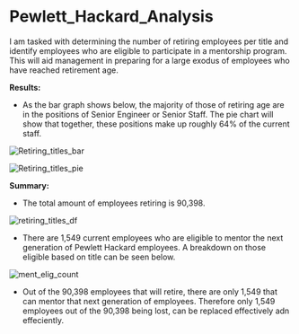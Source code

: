 # Pewlett_Hackard_Analysis

I am tasked with determining the number of retiring employees per title and identify employees who are eligible to participate in a mentorship program. This will aid management in preparing for a large exodus of employees who have reached retirement age. 

**Results:**

* As the bar graph shows below, the majority of those of retiring age are in the positions of Senior Engineer or Senior Staff.    The pie chart will show that together, these positions make up roughly 64% of the current staff. 

![Retiring_titles_bar](https://user-images.githubusercontent.com/92542382/145750649-ba092cb7-062e-406a-842f-c03e7fc59baf.png)

![Retiring_titles_pie](https://user-images.githubusercontent.com/92542382/145750658-3531859d-4a7b-4f63-8f72-2b17eb510371.png)

**Summary:**

* The total amount of employees retiring is 90,398.

![retiring_titles_df](https://user-images.githubusercontent.com/92542382/145751738-f5fa65c4-b9fb-43f5-864d-fc35e6b4342f.png)

* There are 1,549 current employees who are eligible to mentor the next generation of Pewlett Hackard employees.  A breakdown on those eligible based on title can be seen below.  

![ment_elig_count](https://user-images.githubusercontent.com/92542382/145751780-f5340d43-ee9e-4f5d-8a97-09e8e835f210.png) 

* Out of the 90,398 employees that will retire, there are only 1,549 that can mentor that next generation of employees.  Therefore only 1,549 employees out of the 90,398 being lost, can be replaced effectively adn effeciently. 


